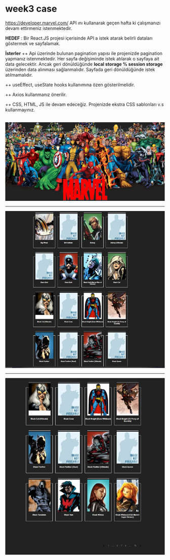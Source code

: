 # week3 case

https://developer.marvel.com/ API ını kullanarak geçen hafta ki çalışmanızı devam ettirmeniz istenmektedir.

**HEDEF** : Bir React.JS projesi içerisinde API a istek atarak belirli dataları göstermek ve sayfalamak.

**İsterler**
++ Api üzerinde bulunan pagination yapısı ile projenizde pagination yapmanız istenmektedir. Her sayfa değişiminde istek atılarak o sayfaya ait data gelecektir. Ancak geri dönüldüğünde **local storage % session storage** üzerinden data alınması sağlanmalıdır. Sayfada geri dönüldüğünde istek atılmamalıdır.

++ useEffect, useState hooks kullanımına özen gösterilmelidir.

++ Axios kullanmanız önerilir.

++ CSS, HTML, JS ile devam edeceğiz. Projenizde ekstra CSS sablonları v.s kullanmayınız.

<br>
<center><img src="images/marvel.jpg" alt="header"></center>
<hr>
<center><img src="images/marvel1.jpg" alt="body"></center>
<hr>
<center><img src="images/marvel2.jpg" alt="footer"></center>